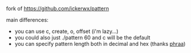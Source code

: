 fork of https://github.com/ickerwx/pattern

main differences:
- you can use c, create, o, offset (i'm lazy...)
- you could also just ./pattern 60 and c will be the default
- you can specify pattern length both in decimal and hex (thanks [phraa](https://github.com/phra/))

